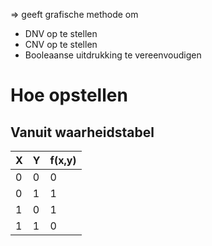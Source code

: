 => geeft grafische methode om
 - DNV op te stellen
 - CNV op te stellen
 - Booleaanse uitdrukking te vereenvoudigen

# Hoe opstellen

## Vanuit waarheidstabel

| X | Y | f(x,y) |
| --- | --- | ---|
| 0 | 0 | 0 |
| 0 | 1 | 1 |
| 1 | 0 | 1 |
| 1 | 1 | 0 |

